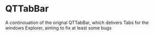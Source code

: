# QTTabBar
A continouation of the orignal QTTabBar, which delivers Tabs for the windows Explorer, aiming to fix at least some bugs
